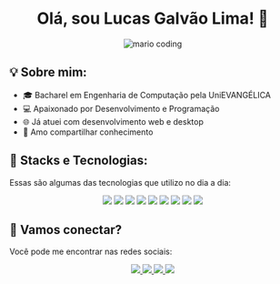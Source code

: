 <h1 align="center">Olá, sou Lucas Galvão Lima! 👋</h1>

<p align="center">
  <img src="https://i.imgur.com/1ZvVkDc.gif" alt="mario coding" />
</p>

## 💡 Sobre mim:

- 🎓 Bacharel em Engenharia de Computação pela UniEVANGÉLICA
- 💻 Apaixonado por Desenvolvimento e Programação
- 🌐 Já atuei com desenvolvimento web e desktop
- 🚀 Amo compartilhar conhecimento

## 🔧 Stacks e Tecnologias:

Essas são algumas das tecnologias que utilizo no dia a dia:

<p align="center">
  <img src="https://img.shields.io/badge/Java-007396?style=for-the-badge&logo=java&logoColor=white" />
  <img src="https://img.shields.io/badge/SpringBoot-6DB33F?style=for-the-badge&logo=spring&logoColor=white" />
  <img src="https://img.shields.io/badge/Quarkus-469CC4?style=for-the-badge&logo=quarkus&logoColor=white" />
  <img src="https://img.shields.io/badge/Junit5-25A162?style=for-the-badge&logo=junit5&logoColor=white" />
  <img src="https://img.shields.io/badge/RestAssured-4AA96C?style=for-the-badge&logo=rest-assured&logoColor=white" />
  <img src="https://img.shields.io/badge/JPA-6DB33F?style=for-the-badge&logo=spring-data-jpa&logoColor=white" />
  <img src="https://img.shields.io/badge/DesignPatterns-333333?style=for-the-badge" />
  <img src="https://img.shields.io/badge/Kafka-231F20?style=for-the-badge&logo=apache-kafka&logoColor=white" />
  <img src="https://img.shields.io/badge/JasperReports-DC302E?style=for-the-badge&logo=jasper-reports&logoColor=white" />
</p>

## :speech_balloon: Vamos conectar?

Você pode me encontrar nas redes sociais:

<p align="center">
  <a href="https://github.com/lucasengcomp">
    <img src="https://img.shields.io/badge/-Github-%23333?style=for-the-badge&logo=github&logoColor=white" />
  </a>
  <a href="https://instagram.com/lucasgalvlima">
    <img src="https://img.shields.io/badge/-Instagram-%23E4405F?style=for-the-badge&logo=instagram&logoColor=white" />
  </a>
  <a href="mailto:lucasengcomput@gmail.com">
    <img src="https://img.shields.io/badge/-Gmail-ff9800?style=for-the-badge&logo=gmail&logoColor=white" />
  </a>
  <a href="https://www.linkedin.com/in/lucasgalvaolima/">
    <img src="https://img.shields.io/badge/-LinkedIn-%230077B5?style=for-the-badge&logo=linkedin&logoColor=white" />
  </a>
</p>

